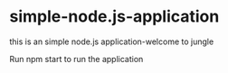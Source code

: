 # simple-node.js-application
this is an simple node.js application-welcome to jungle 

Run npm start to run the application 

